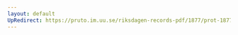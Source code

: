 ```yaml
---
layout: default
UpRedirect: https://pruto.im.uu.se/riksdagen-records-pdf/1877/prot-1877--fk--036/prot-1877--fk--036_033.pdf
---
```

